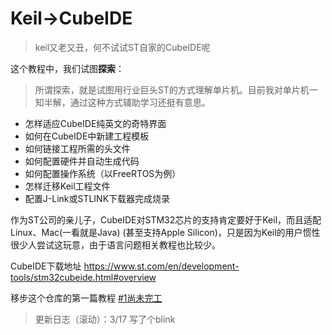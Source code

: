 # Keil->CubeIDE
> keil又老又丑，何不试试ST自家的CubeIDE呢

这个教程中，我们试图**探索**：
> 所谓探索，就是试图用行业巨头ST的方式理解单片机。目前我对单片机一知半解，通过这种方式辅助学习还挺有意思。

- 怎样适应CubeIDE纯英文的奇特界面
- 如何在CubeIDE中新建工程模板
- 如何链接工程所需的头文件
- 如何配置硬件并自动生成代码
- 如何配置操作系统（以FreeRTOS为例）
- 怎样迁移Keil工程文件
- 配置J-Link或STLINK下载器完成烧录

作为ST公司的亲儿子，CubeIDE对STM32芯片的支持肯定要好于Keil，而且适配Linux、Mac(一看就是Java) (甚至支持Apple Silicon)，只是因为Keil的用户惯性很少人尝试这玩意，由于语言问题相关教程也比较少。

CubeIDE下载地址
<https://www.st.com/en/development-tools/stm32cubeide.html#overview>

移步这个仓库的第一篇教程 [#1尚未完工](./documents/CubeIDE的界面.md)

> 更新日志（滚动）：3/17 写了个blink
